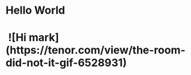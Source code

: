 <h1>Hello World<h1>
<img scr="https://tenor.com/view/the-room-did-not-it-gif-6528931">
![Hi mark](https://tenor.com/view/the-room-did-not-it-gif-6528931)
